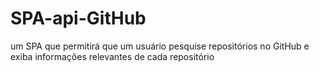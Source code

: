 # SPA-api-GitHub
um SPA que permitirá que um usuário pesquise repositórios no GitHub e exiba informações relevantes de cada repositório 
